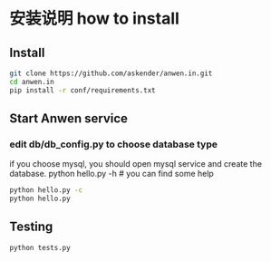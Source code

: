 安装说明 how to install
========

## Install

```bash
git clone https://github.com/askender/anwen.in.git
cd anwen.in
pip install -r conf/requirements.txt
```

## Start Anwen service
### edit db/db_config.py to choose database type
if you choose mysql, you should open mysql service and create the database.
python hello.py -h  # you can find some help
```bash
python hello.py -c
python hello.py
```

## Testing

```bash
python tests.py
```